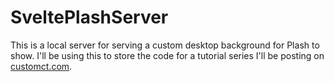 # SveltePlashServer

This is a local server for serving a custom desktop background for Plash to show. I'll be using this to store the code for a tutorial series I'll be posting on [customct.com](customct.com/tutorials/plashserver).

